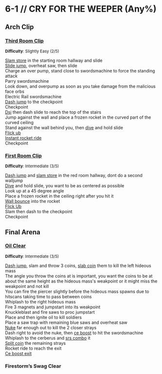 # 6-1 // CRY FOR THE WEEPER (Any%)


## Arch Clip

### [Third Room Clip](https://youtu.be/yNfrjTKevMU)
<font size="2">
    <b>Difficulty</b>: Slightly Easy (2/5)
</font> <br/> 

[Slam store](/speedrun-tech.md#slam-store) in the starting room hallway and slide <br/>
[Slide jump](/speedrun-tech.md#slide-jump), overheat saw, then slide <br/>
Charge an over pump, stand close to swordsmachine to force the standing attack <br/>
Parry swordsmachine <br/>
Look down, and overpump as soon as you take damage from the malicious face orbs <br/>
Electric Rail swordsmachine <br/>
[Dash jump](/speedrun-tech.md#dash-jump) to the checkpoint <br/>
Checkpoint <br/> 
[Dsj](/speedrun-tech.md#dsj-dash-slide-jump) then dash slide to reach the top of the stairs <br/>
Jump against the wall and place a frozen rocket in the curved part of the curved ceiling <br/>
Stand against the wall behind you, then [dive](/speedrun-tech.md#dives) and hold slide <br/>
[Flick ub](/speedrun-tech.md#flick-ub) <br/>
[Instant rocket ride](/speedrun-tech.md#instant-rocket-ride) <br/>
Checkpoint

### [First Room Clip](https://youtu.be/hghUj1bhGSQ)
<font size="2">
    <b>Difficulty</b>: Intermediate (3/5)
</font> <br/> 

[Dash jump](/speedrun-tech.md#dash-jump) and [slam store](/speedrun-tech.md#slam-store) in the red room hallway, dont do a second walljump <br/>
[Dive](/speedrun-tech.md#dives) and hold slide, you want to be as centered as possible <br/>
Look up at a 45 degree angle <br/>
Place a frozen rocket in the ceiling right after you hit it <br/>
[Wall bounce](/speedrun-tech.md#wall-bounces) into the rocket <br/>
[Flick Ub](/speedrun-tech.md#flick-ub) <br/>
Slam then dash to the checkpoint <br/>
Checkpoint

## Final Arena

### [Oil Clear](https://youtu.be/SM6GxEzTiTo)
<font size="2">
    <b>Difficulty</b>: Intermediate (3/5)
</font> <br/> 

[Dash jump](/speedrun-tech.md#dash-jump), slam and throw 3 coins, [slab coin](/speedrun-tech.md#slab-coins) them to kill the left hideous mass <br/>
The angle you throw the coins at is important, you want the coins to be at about the same  height as the hideous mass's weakpoint or it might miss the weakpoint and not kill <br/>
You can fire the piercer slightly before the hideous mass spawns due to hitscans taking time to pass between coins <br/>
Whiplash to the right hideous mass <br/>
Fire 3 magnets and jumpstart into its weakpoint <br/>
Knuckleblast and fire saws to proc jumpstart <br/>
Place and then ignite oil to kill soldiers <br/>
Place a saw trap with remaining blue saws and overheat saw <br/>
[Nuke](/speedrun-tech.md#nukes) far enough out to kill the 2 closer strays <br/>
Dash right to avoid the nuke, then [ce boost](/speedrun-tech.md#ce-boost-core-eject-boost) to hit the swordsmachine <br/>
Whiplash to the cerberus and [srs combo](/speedrun-tech.md#srs-combo) it <br/>
[Split coin](/speedrun-tech.md#split-coins) the remaining strays <br/>
Rocket ride to reach the exit <br/>
[Ce boost exit](/speedrun-tech.md#ce-boost-exit)

### Firestorm’s Swag Clear